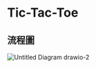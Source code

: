 # Tic-Tac-Toe

## 流程圖

![Untitled Diagram drawio-2](https://user-images.githubusercontent.com/103558923/197542573-c55bd49d-b234-4f51-8c48-da60ec4cc417.png)
